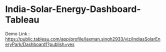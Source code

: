 # India-Solar-Energy-Dashboard-Tableau

Demo Link : https://public.tableau.com/app/profile/laxman.singh2933/viz/IndiasSolarEneryPark/Dashboard1?publish=yes
